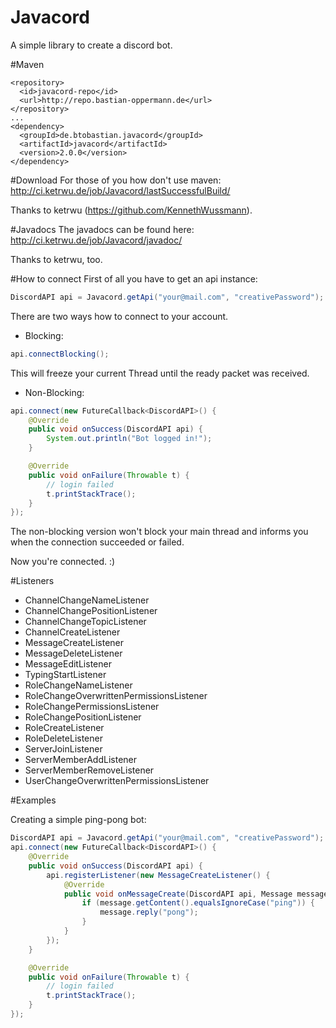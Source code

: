 # Javacord
A simple library to create a discord bot.

#Maven
```
<repository>
  <id>javacord-repo</id>
  <url>http://repo.bastian-oppermann.de</url>
</repository>
...
<dependency>
  <groupId>de.btobastian.javacord</groupId>
  <artifactId>javacord</artifactId>
  <version>2.0.0</version>
</dependency>
```

#Download
For those of you how don't use maven: http://ci.ketrwu.de/job/Javacord/lastSuccessfulBuild/

Thanks to ketrwu (https://github.com/KennethWussmann).

#Javadocs
The javadocs can be found here: http://ci.ketrwu.de/job/Javacord/javadoc/

Thanks to ketrwu, too.

#How to connect
First of all you have to get an api instance:
```java
DiscordAPI api = Javacord.getApi("your@mail.com", "creativePassword");
```
There are two ways how to connect to your account.
- Blocking:
```java
api.connectBlocking();
```
This will freeze your current Thread until the ready packet was received.
- Non-Blocking:
```java
api.connect(new FutureCallback<DiscordAPI>() {
    @Override
    public void onSuccess(DiscordAPI api) {
        System.out.println("Bot logged in!");
    }

    @Override
    public void onFailure(Throwable t) {
        // login failed
        t.printStackTrace();
    }
});
```
The non-blocking version won't block your main thread and informs you when the connection succeeded or failed.

Now you're connected. :)

#Listeners
- ChannelChangeNameListener
- ChannelChangePositionListener
- ChannelChangeTopicListener
- ChannelCreateListener
- MessageCreateListener
- MessageDeleteListener
- MessageEditListener
- TypingStartListener
- RoleChangeNameListener
- RoleChangeOverwrittenPermissionsListener
- RoleChangePermissionsListener
- RoleChangePositionListener
- RoleCreateListener
- RoleDeleteListener
- ServerJoinListener
- ServerMemberAddListener
- ServerMemberRemoveListener
- UserChangeOverwrittenPermissionsListener

#Examples

Creating a simple ping-pong bot:
```java
DiscordAPI api = Javacord.getApi("your@mail.com", "creativePassword");
api.connect(new FutureCallback<DiscordAPI>() {
    @Override
    public void onSuccess(DiscordAPI api) {
        api.registerListener(new MessageCreateListener() {
            @Override
            public void onMessageCreate(DiscordAPI api, Message message) {
                if (message.getContent().equalsIgnoreCase("ping")) {
                    message.reply("pong");
                }
            }
        });
    }

    @Override
    public void onFailure(Throwable t) {
        // login failed
        t.printStackTrace();
    }
});
```
